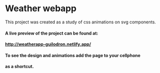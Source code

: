 # Weather webapp

This project was created as a study of css animations on svg components.

#### A live preview of the project can be found at:

#### http://weatherapp-guilodron.netlify.app/
#### To see the design and animations add the page to your cellphone
#### as a shortcut.
